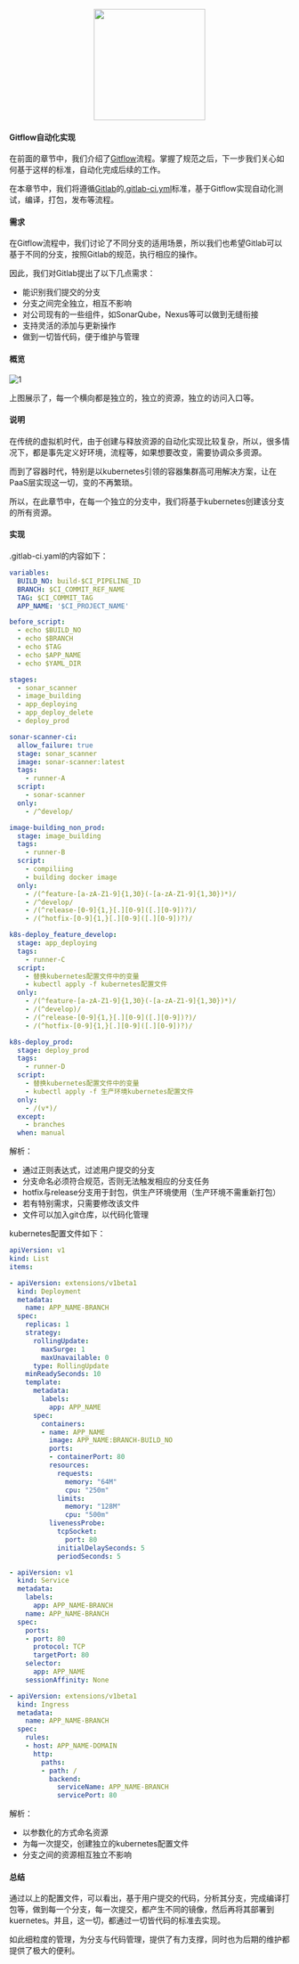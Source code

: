 <p align="center">
   <img width="200" src="GitflowAuto.png">
</p>

#### Gitflow自动化实现
在前面的章节中，我们介绍了[Gitflow](../../gitflow-workflow-cn/README.md)流程。掌握了规范之后，下一步我们关心如何基于这样的标准，自动化完成后续的工作。

在本章节中，我们将遵循[Gitlab](https://about.gitlab.com/)的[.gitlab-ci.yml](https://docs.gitlab.com/ee/ci/yaml/)标准，基于Gitflow实现自动化测试，编译，打包，发布等流程。

#### 需求
在Gitflow流程中，我们讨论了不同分支的适用场景，所以我们也希望Gitlab可以基于不同的分支，按照Gitlab的规范，执行相应的操作。

因此，我们对Gitlab提出了以下几点需求：

- 能识别我们提交的分支
- 分支之间完全独立，相互不影响
- 对公司现有的一些组件，如SonarQube，Nexus等可以做到无缝衔接
- 支持灵活的添加与更新操作
- 做到一切皆代码，便于维护与管理

#### 概览
![1](gitflow.png)

上图展示了，每一个横向都是独立的，独立的资源，独立的访问入口等。

#### 说明
在传统的虚拟机时代，由于创建与释放资源的自动化实现比较复杂，所以，很多情况下，都是事先定义好环境，流程等，如果想要改变，需要协调众多资源。

而到了容器时代，特别是以kubernetes引领的容器集群高可用解决方案，让在PaaS层实现这一切，变的不再繁琐。

所以，在此章节中，在每一个独立的分支中，我们将基于kubernetes创建该分支的所有资源。

#### 实现

.gitlab-ci.yaml的内容如下：

```yaml
variables:
  BUILD_NO: build-$CI_PIPELINE_ID
  BRANCH: $CI_COMMIT_REF_NAME
  TAG: $CI_COMMIT_TAG
  APP_NAME: '$CI_PROJECT_NAME'

before_script:
  - echo $BUILD_NO
  - echo $BRANCH
  - echo $TAG
  - echo $APP_NAME
  - echo $YAML_DIR

stages:
  - sonar_scanner
  - image_building
  - app_deploying
  - app_deploy_delete
  - deploy_prod

sonar-scanner-ci:
  allow_failure: true
  stage: sonar_scanner
  image: sonar-scanner:latest
  tags:
    - runner-A
  script:
    - sonar-scanner
  only:
    - /^develop/

image-building_non_prod:
  stage: image_building
  tags:
    - runner-B
  script:
    - compiliing
    - building docker image
  only:
    - /(^feature-[a-zA-Z1-9]{1,30}(-[a-zA-Z1-9]{1,30})*)/
    - /^develop/
    - /(^release-[0-9]{1,}[.][0-9]([.][0-9])?)/
    - /(^hotfix-[0-9]{1,}[.][0-9]([.][0-9])?)/    

k8s-deploy_feature_develop:
  stage: app_deploying
  tags:
    - runner-C
  script:
    - 替换kubernetes配置文件中的变量
    - kubectl apply -f kubernetes配置文件
  only:
    - /(^feature-[a-zA-Z1-9]{1,30}(-[a-zA-Z1-9]{1,30})*)/
    - /(^develop)/
    - /(^release-[0-9]{1,}[.][0-9]([.][0-9])?)/
    - /(^hotfix-[0-9]{1,}[.][0-9]([.][0-9])?)/

k8s-deploy_prod:
  stage: deploy_prod
  tags:
    - runner-D
  script:
    - 替换kubernetes配置文件中的变量
    - kubectl apply -f 生产环境kubernetes配置文件
  only:
    - /(v*)/
  except:
    - branches
  when: manual

```
解析：

- 通过正则表达式，过滤用户提交的分支
- 分支命名必须符合规范，否则无法触发相应的分支任务
- hotfix与release分支用于封包，供生产环境使用（生产环境不需重新打包）
- 若有特别需求，只需要修改该文件
- 文件可以加入git仓库，以代码化管理

kubernetes配置文件如下：
```yaml
apiVersion: v1
kind: List
items:

- apiVersion: extensions/v1beta1
  kind: Deployment
  metadata:
    name: APP_NAME-BRANCH
  spec:
    replicas: 1
    strategy:
      rollingUpdate:
        maxSurge: 1
        maxUnavailable: 0
      type: RollingUpdate
    minReadySeconds: 10
    template:
      metadata:
        labels:
          app: APP_NAME
      spec:
        containers:
        - name: APP_NAME
          image: APP_NAME:BRANCH-BUILD_NO
          ports:
          - containerPort: 80
          resources:
            requests:
              memory: "64M"
              cpu: "250m"
            limits:
              memory: "128M"
              cpu: "500m"
          livenessProbe:
            tcpSocket:
              port: 80
            initialDelaySeconds: 5
            periodSeconds: 5

- apiVersion: v1
  kind: Service
  metadata:
    labels:
      app: APP_NAME-BRANCH
    name: APP_NAME-BRANCH
  spec:
    ports:
    - port: 80
      protocol: TCP
      targetPort: 80
    selector:
      app: APP_NAME
    sessionAffinity: None

- apiVersion: extensions/v1beta1
  kind: Ingress
  metadata:
    name: APP_NAME-BRANCH
  spec:
    rules:
    - host: APP_NAME-DOMAIN
      http:
        paths:
        - path: /
          backend:
            serviceName: APP_NAME-BRANCH
            servicePort: 80

```

解析：

- 以参数化的方式命名资源
- 为每一次提交，创建独立的kubernetes配置文件
- 分支之间的资源相互独立不影响

#### 总结

通过以上的配置文件，可以看出，基于用户提交的代码，分析其分支，完成编译打包等，做到每一个分支，每一次提交，都产生不同的镜像，然后再将其部署到kuernetes。并且，这一切，都通过一切皆代码的标准去实现。

如此细粒度的管理，为分支与代码管理，提供了有力支撑，同时也为后期的维护都提供了极大的便利。